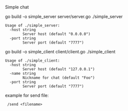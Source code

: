 Simple chat

go build -o simple_server server/server.go
./simple_server

```
Usage of ./simple_server:
  -host string
    	Server host (default "0.0.0.0")
  -port string
    	Server port (default "7777")

```

go build -o simple_client client/client.go
./simple_client
```
Usage of ./simple_client:
  -host string
    	Server host (default "127.0.0.1")
  -name string
    	Nickname for chat (default "Foo")
  -port string
    	Server port (default "7777")

```
example for send file:
```
 /send <filename>
```